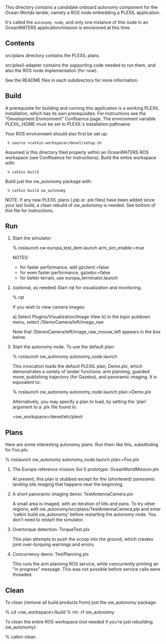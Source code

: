 This directory contains a candidate onboard autonomy component for the Ocean
Worlds lander, namely a ROS node embedding a PLEXIL application.

It's called the `autonomy node`, and only one instance of this node in an
OceanWATERS application/mission is envisioned at this time.


Contents
--------

src/plans directory contains the PLEXIL plans.

src/plexil-adapter contains the supporting code needed to run them, and also the
ROS node implementation (for now).

See the README files in each subdirectory for more information.


Build
-----

A prerequisite for building and running this application is a working PLEXIL
installation, which has its own prerequisites.  For instructions see the
"Development Environment" Confluence page. The environment variable PLEXIL_HOME
must be set to PLEXIL's installation pathname.

Your ROS environment should also first be set up:

     % source <catkin-workspace>/devel/setup.sh

Assumed is this directory filed properly within an OceanWATERS ROS workspace
(see Conftluence for instructions).  Build the entire workspace with:

     % catkin build

Build just the ow_autonomy package with:

     % catkin build ow_autonomy

NOTE: If any new PLEXIL plans (.plp or .ple files) have been added since your
last build, a clean rebuild of ow_autonomy is needed.  See bottom of this file
for instructions.


Run
---

1. Start the simulator:

   % roslaunch ow europa_test_dem.launch arm_sim_enable:=true

   NOTES:
    - for faster performance, add gzclient:=false
    - for even faster performance, gazebo:=false
    - for better terrain, use europa_terminator.launch

2. (optional, as needed) Start rqt for visualization and monitoring.

   % rqt

   If you wish to view camera images:

   a) Select Plugins/Visualization/Image View
	 b) In the topic pulldown menu, select /StereoCamera/left/image_raw

   Note that /StereoCamera/left/image_raw_mouse_left appears in the box below.

3. Start the autonomy node.  To use the default plan:

   % roslaunch ow_autonomy autonomy_node.launch

   This invocation loads the default PLEXIL plan, Demo.plx, which demonstrates a
   variety of lander functions: arm planning, guarded move, publishing
   trajectory (for Gazebo), and panoramic imaging.  It is equivalent to:

   % roslaunch ow_autonomy autonomy_node.launch plan:=Demo.plx

   Alternatively, you may specify a plan to load, by setting the 'plan' argument
   to a .plx file found in:

   <ow_workspace>/devel/etc/plexil


Plans
-----

Here are some interesting autonomy plans.  Run them like this, substituting for
Foo.plx:

  % roslaunch ow_autonomy autonomy_node.launch plan:=Foo.plx

1. The Europa reference mission Sol 0 prototype: OceanWorldMission.plx

   At present, this plan is stubbed except for the (shortened) panoramic landing
   site imaging that happens near the beginning.

2. A short panoramic imaging demo: TestAntennaCamera.plx

   A small area is imaged, with an iteration of tilts and pans.  To try other
   regions, edit ow_autonomy/src/plans/TestAntennaCamera.plp and enter 'catkin
   build ow_autonomy' before restarting the autonomy node.  You don't need to
   restart the simulator.

3. Overtorque detection: TorqueTest.plx

   This plan attempts to push the scoop into the ground, which creates joint
   over-torquing warnings and errors.

4. Concurrency demo: TestPlanning.plx

   This runs the arm planning ROS service, while concurrently printing an "in
   progress" message.  This was not possible before service calls were threaded.


Clean
-----

To clean (remove all build products from) just the ow_autonomy package:

  % cd <ow_workspace>/build
	% rm -rf ow_autonomy

To clean the entire ROS workspace (not needed if you're just rebuilding
ow_autonomy):

  % catkin clean
